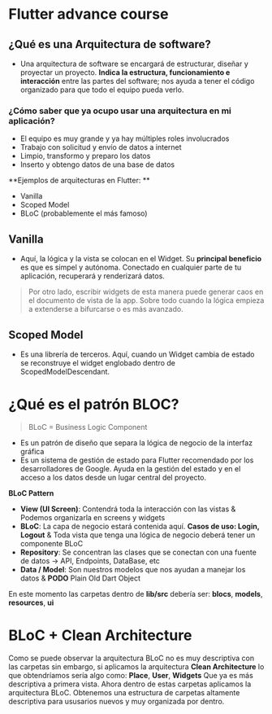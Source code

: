 # Flutter advance course

## ¿Qué es una Arquitectura de software?

- Una arquitectura de software se encargará de estructurar, diseñar y proyectar un proyecto. 
**Indica la estructura, funcionamiento e interacción** entre las partes del software; nos ayuda
a tener el código organizado para que todo el equipo pueda verlo. 

### ¿Cómo saber que ya ocupo usar una arquitectura en mi aplicación? 
- El equipo es muy grande y ya hay múltiples roles involucrados
- Trabajo con solicitud y envío de datos a internet
- Limpio, transformo y preparo los datos
- Inserto y obtengo datos de una base de datos

**Ejemplos de arquitecturas en Flutter: **
- Vanilla
- Scoped Model
- BLoC (probablemente el más famoso)

## Vanilla
- Aquí, la lógica y la vista se colocan en el Widget. Su **principal beneficio** es que es simpel y autónoma.
Conectado en cualquier parte de tu aplicación, recuperará y renderizará datos. 
> Por otro lado, escribir widgets de esta manera puede generar caos en el documento de vista de la app.
> Sobre todo cuando la lógica empieza a extenderse a bifurcarse o es más avanzado.

## Scoped Model 
- Es una librería de terceros. Aquí, cuando un Widget cambia de estado se reconstruye el widget englobado 
dentro de ScopedModelDescendant. 

# ¿Qué es el patrón BLOC? 
> BLoC = Business Logic Component
- Es un patrón de diseño que separa la lógica de negocio de la interfaz gráfica
- Es un sistema de gestión de estado para Flutter recomendado por los desarrolladores de Google. 
Ayuda en la gestión del estado y en el acceso a los datos desde un lugar central del proyecto. 

**BLoC Pattern**
- **View (UI Screen)**: Contendrá toda la interacción con las vistas & Podemos organizarla en screens y widgets
- **BLoC**: La capa de negocio estará contenida aquí. **Casos de uso: Login, Logout** & Toda vista que tenga una lógica de negocio deberá tener un componente BLoC  
- **Repository**: Se concentran las clases que se conectan con una fuente de datos -> API, Endpoints, DataBase, etc
- **Data / Model**: Son nuestros modelos que nos ayudan a manejar los datos & **PODO** Plain Old Dart Object

En este momento las carpetas dentro de **lib/src** debería ser: **blocs**, **models**, **resources**, **ui** 


# BLoC + Clean Architecture 

Como se puede observar la arquitectura BLoC no es muy descriptiva con las carpetas sin embargo, si aplicamos 
la arquitectura **Clean Architecture** lo que obtendríamos sería algo como: **Place**, **User**, **Widgets**
Que ya es más descriptiva a primera vista. Ahora dentro de estas carpetas aplicamos la arquitectura BLoC. Obtenemos una estructura de carpetas
altamente descriptiva para ususarios nuevos y muy organizada por dentro. 


